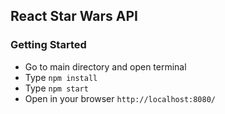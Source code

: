 ## React Star Wars API

### Getting Started

  * Go to main directory and open terminal
  * Type ```npm install```
  * Type ```npm start```
  * Open in your browser ```http://localhost:8080/```